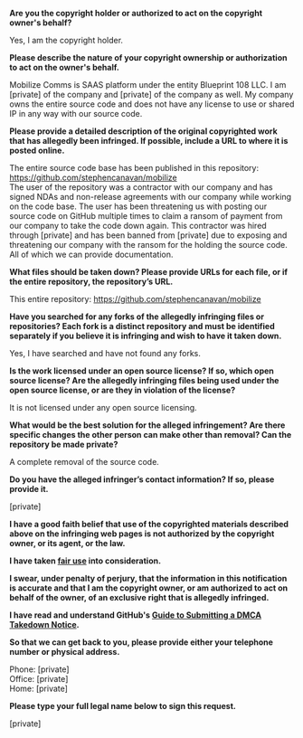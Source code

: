 **Are you the copyright holder or authorized to act on the copyright owner's behalf?**

Yes, I am the copyright holder.

**Please describe the nature of your copyright ownership or authorization to act on the owner's behalf.**

Mobilize Comms is SAAS platform under the entity Blueprint 108 LLC. I am [private] of the company and [private] of the company as well. My company owns the entire source code and does not have any license to use or shared IP in any way with our source code.

**Please provide a detailed description of the original copyrighted work that has allegedly been infringed. If possible, include a URL to where it is posted online.**

The entire source code base has been published in this repository: https://github.com/stephencanavan/mobilize  
The user of the repository was a contractor with our company and has signed NDAs and non-release agreements with our company while working on the code base. The user has been threatening us with posting our source code on GitHub multiple times to claim a ransom of payment from our company to take the code down again. This contractor was hired through [private] and has been banned from [private] due to exposing and threatening our company with the ransom for the holding the source code. All of which we can provide documentation.

**What files should be taken down? Please provide URLs for each file, or if the entire repository, the repository’s URL.**

This entire repository: https://github.com/stephencanavan/mobilize

**Have you searched for any forks of the allegedly infringing files or repositories? Each fork is a distinct repository and must be identified separately if you believe it is infringing and wish to have it taken down.**

Yes, I have searched and have not found any forks.

**Is the work licensed under an open source license? If so, which open source license? Are the allegedly infringing files being used under the open source license, or are they in violation of the license?**

It is not licensed under any open source licensing.

**What would be the best solution for the alleged infringement? Are there specific changes the other person can make other than removal? Can the repository be made private?**

A complete removal of the source code.

**Do you have the alleged infringer’s contact information? If so, please provide it.**

[private]

**I have a good faith belief that use of the copyrighted materials described above on the infringing web pages is not authorized by the copyright owner, or its agent, or the law.**

**I have taken <a href="https://www.lumendatabase.org/topics/22">fair use</a> into consideration.**

**I swear, under penalty of perjury, that the information in this notification is accurate and that I am the copyright owner, or am authorized to act on behalf of the owner, of an exclusive right that is allegedly infringed.**

**I have read and understand GitHub's <a href="https://docs.github.com/articles/guide-to-submitting-a-dmca-takedown-notice/">Guide to Submitting a DMCA Takedown Notice</a>.**

**So that we can get back to you, please provide either your telephone number or physical address.**

Phone: [private]  
Office: [private]  
Home: [private]

**Please type your full legal name below to sign this request.**

[private]
